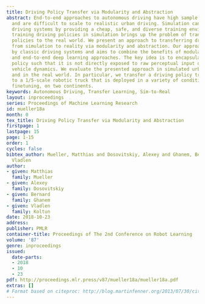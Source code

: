 ```yaml
---
title: Driving Policy Transfer via Modularity and Abstraction
abstract: End-to-end approaches to autonomous driving have high sample complexity
  and are difficult to scale to realistic urban driving. Simulation can help end-to-end
  driving systems by providing a cheap, safe, and diverse training environment. Yet
  training driving policies in simulation brings up the problem of transferring such
  policies to the real world. We present an approach to transferring driving policies
  from simulation to reality via modularity and abstraction. Our approach is inspired
  by classic driving systems and aims to combine the benefits of modular architectures
  and end-to-end deep learning approaches. The key idea is to encapsulate the driving
  policy such that it is not directly exposed to raw perceptual input or low-level
  vehicle dynamics. We evaluate the presented approach in simulated urban environments
  and in the real world. In particular, we transfer a driving policy trained in simulation
  to a 1/5-scale robotic truck that is deployed in a variety of conditions, with no
  finetuning, on two continents.
keywords: Autonomous Driving, Transfer Learning, Sim-to-Real
layout: inproceedings
series: Proceedings of Machine Learning Research
id: mueller18a
month: 0
tex_title: Driving Policy Transfer via Modularity and Abstraction
firstpage: 1
lastpage: 15
page: 1-15
order: 1
cycles: false
bibtex_author: Mueller, Matthias and Dosovitskiy, Alexey and Ghanem, Bernard and Koltun,
  Vladlen
author:
- given: Matthias
  family: Mueller
- given: Alexey
  family: Dosovitskiy
- given: Bernard
  family: Ghanem
- given: Vladlen
  family: Koltun
date: 2018-10-23
address: 
publisher: PMLR
container-title: Proceedings of The 2nd Conference on Robot Learning
volume: '87'
genre: inproceedings
issued:
  date-parts:
  - 2018
  - 10
  - 23
pdf: http://proceedings.mlr.press/v87/mueller18a/mueller18a.pdf
extras: []
# Format based on citeproc: http://blog.martinfenner.org/2013/07/30/citeproc-yaml-for-bibliographies/
---
```

